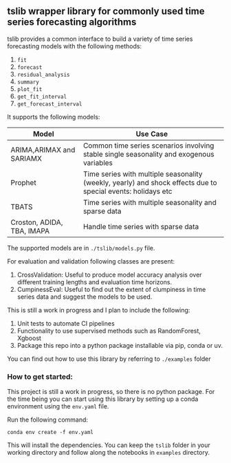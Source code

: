 ## **tslib** wrapper library for commonly used time series forecasting algorithms

tslib provides a common interface to build a variety of time series forecasting models with the following methods:

1. `fit`
2. `forecast`
3. `residual_analysis`
4. `summary`
5. `plot_fit`
6. `get_fit_interval`
7. `get_forecast_interval`

It supports the following models:

| Model |Use Case  |
|--|--|
| ARIMA,ARIMAX and SARIAMX | Common time series scenarios involving stable single seasonality and exogenous variables |
| Prophet |Time series with multiple seasonality (weekly, yearly) and shock effects due to special events: holidays etc  |
|TBATS|Time series with multiple seasonality and sparse data|
| Croston, ADIDA, TBA, IMAPA | Handle time series with sparse data  |


The supported models are in `./tslib/models.py` file.

For evaluation and validation following classes are present:

1. CrossValidation: Useful to produce model accuracy analysis over different training lengths and evaluation time horizons.
2. CumpinessEval: Useful to find out the extent of clumpiness in time series data and suggest the models to be used.


This is still a work in progress and I plan to include the following:

1. Unit tests to automate CI pipelines
2. Functionality to use supervised methods such as RandomForest, Xgboost
3. Package this repo into a python package installable via pip, conda or uv.

You can find out how to use this library by referring to `./examples` folder

### How to get started:
This project is still a work in progress, so there is no python package. For the time being you can start using this library by setting up a conda environment using the `env.yaml` file.

Run the following command:

```shell
conda env create -f env.yaml
```

This will install the dependencies. You can keep the `tslib` folder in your working directory and follow along the notebooks in `examples` directory.